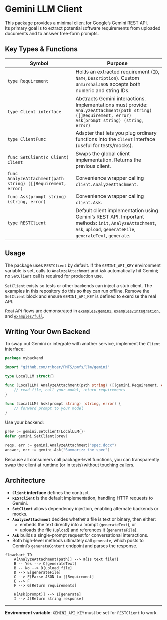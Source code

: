 # Gemini LLM Client

This package provides a minimal client for Google’s Gemini REST API.  
Its primary goal is to extract potential software requirements from uploaded documents and to answer free-form prompts.

## Key Types & Functions

| Symbol | Purpose |
| --- | --- |
| `type Requirement` | Holds an extracted requirement (`ID`, `Name`, `Description`). Custom `UnmarshalJSON` accepts both numeric and string IDs. |
| `type Client interface` | Abstracts Gemini interactions. Implementations must provide:<br>`AnalyzeAttachment(path string) ([]Requirement, error)`<br>`Ask(prompt string) (string, error)` |
| `type ClientFunc` | Adapter that lets you plug ordinary functions into the `Client` interface (useful for tests/mocks). |
| `func SetClient(c Client) Client` | Swaps the global client implementation. Returns the previous client. |
| `func AnalyzeAttachment(path string) ([]Requirement, error)` | Convenience wrapper calling `client.AnalyzeAttachment`. |
| `func Ask(prompt string) (string, error)` | Convenience wrapper calling `client.Ask`. |
| `type RESTClient` | Default client implementation using Gemini’s REST API. Important methods: `init`, `AnalyzeAttachment`, `Ask`, `upload`, `generateFile`, `generateText`, `generate`. |

## Usage

The package uses `RESTClient` by default. If the `GEMINI_API_KEY` environment
variable is set, calls to `AnalyzeAttachment` and `Ask` automatically hit
Gemini; no `SetClient` call is required for production use.

`SetClient` exists so tests or other backends can inject a stub client. The
examples in this repository do this so they can run offline. Remove the
`SetClient` block and ensure `GEMINI_API_KEY` is defined to exercise the real
API.

Real API flows are demonstrated in
[`examples/gemini`](../../examples/gemini),
[`examples/integration`](../../examples/integration), and
[`examples/full`](../../examples/full).

## Writing Your Own Backend

To swap out Gemini or integrate with another service, implement the `Client` interface:

```go
package mybackend

import "github.com/rjboer/PMFS/pmfs/llm/gemini"

type LocalLLM struct{}

func (LocalLLM) AnalyzeAttachment(path string) ([]gemini.Requirement, error) {
    // read file, call your model, return requirements
}

func (LocalLLM) Ask(prompt string) (string, error) {
    // forward prompt to your model
}
```

Use your backend:

```go
prev := gemini.SetClient(LocalLLM{})
defer gemini.SetClient(prev)

reqs, err := gemini.AnalyzeAttachment("spec.docx")
answer, err := gemini.Ask("Summarize the spec")
```

Because all consumers call package-level functions, you can transparently swap the client at runtime (or in tests) without touching callers.

## Architecture

- **`Client` interface** defines the contract.
- **`RESTClient`** is the default implementation, handling HTTP requests to Gemini.
- **`SetClient`** allows dependency injection, enabling alternate backends or mocks.
- **`AnalyzeAttachment`** decides whether a file is text or binary, then either:
  - embeds the text directly into a prompt (`generateText`), or
  - uploads the file (`upload`) and references it (`generateFile`).
- **`Ask`** builds a single-prompt request for conversational interactions.
- Both high-level methods ultimately call `generate`, which posts to Gemini’s `generateContent` endpoint and parses the response.

```mermaid
flowchart TD
    A[AnalyzeAttachment(path)] --> B{Is text file?}
    B -- Yes --> C[generateText]
    B -- No --> D[upload file]
    D --> E[generateFile]
    C --> F[Parse JSON to []Requirement]
    E --> F
    F --> G[Return requirements]

    H[Ask(prompt)] --> I[generate]
    I --> J[Return string response]
```

---

**Environment variable**: `GEMINI_API_KEY` must be set for `RESTClient` to work.

